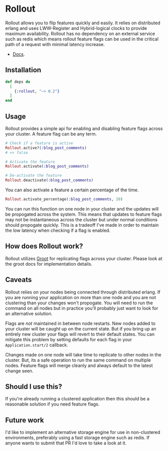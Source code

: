 # Rollout

Rollout allows you to flip features quickly and easily. It relies on
distributed erlang and uses LWW-Register and Hybrid-logical clocks
to provide maximum availability. Rollout has no dependency on an external
service such as redis which means rollout feature flags can be used in the
critical path of a request with minimal latency increase.

* [Docs](https://hexdocs.pm/rollout).

## Installation

```elixir
def deps do
  [
    {:rollout, "~> 0.2"}
  ]
end
```

## Usage

Rollout provides a simple api for enabling and disabling feature flags across
your cluster. A feature flag can be any term.

```elixir
# Check if a feature is active
Rollout.active?(:blog_post_comments)
# => false

# Activate the feature
Rollout.activate(:blog_post_comments)

# De-activate the feature
Rollout.deactivate(:blog_post_comments)
```

You can also activate a feature a certain percentage of the time.

```elixir
Rollout.activate_percentage(:blog_post_comments, 20)
```

You can run this function on one node in your cluster and the updates will
be propogated across the system. This means that updates to feature flags may
not be instantaneous across the cluster but under normal conditions should propogate
quickly. This is a tradeoff I've made in order to maintain the low latency when
checking if a flag is enabled.

## How does Rollout work?

Rollout utilizes [Groot](https://github.com/keathley/groot) for replicating flags
across your cluster. Please look at the groot docs for implementation details.

## Caveats

Rollout relies on your nodes being connected through distributed erlang. If you
are running your application on more than one node and you are not clustering than
your changes won't propogate. You will need to run the command on all nodes but
in practice you'll probably just want to look for an alternative solution.

Flags are *not* maintained in between node restarts. New nodes added to your cluster
will be caught up on the current state. But if you bring up an entirely new cluster
your flags will revert to their default states. You can mitigate this problem
by setting defaults for each flag in your `Application.start/2` callback.

Changes made on one node will take time to replicate to other nodes in the cluster.
But, its a safe operation to run the same command on multiple nodes. Feature flags
will merge cleanly and always default to the latest change seen.

## Should I use this?

If you're already running a clustered application then this should be a reasonable
solution if you need feature flags.

## Future work

I'd like to implement an alternative storage engine for use in non-clustered
environments, preferably using a fast storage engine such as redis. If anyone
wants to submit that PR I'd love to take a look at it.

